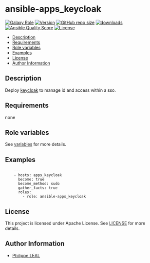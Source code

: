 # ansible-apps_keycloak

[![Galaxy Role](https://img.shields.io/badge/galaxy-apps_keycloak-purple?style=flat)](https://galaxy.ansible.com/lotusnoir/apps_keycloak)
[![Version](https://img.shields.io/github/release/lotusnoir/ansible-apps_keycloak.svg)](https://github.com/lotusnoir/ansible-apps_keycloak/releases/latest)
[![GitHub repo size](https://img.shields.io/github/repo-size/lotusnoir/ansible-apps_keycloak?color=orange&style=flat)](https://galaxy.ansible.com/lotusnoir/apps_keycloak)
[![downloads](https://img.shields.io/ansible/role/d/)](https://galaxy.ansible.com/lotusnoir/apps_keycloak)
[![Ansible Quality Score](https://img.shields.io/ansible/quality/)](https://galaxy.ansible.com/lotusnoir/apps_keycloak)
[![License](https://img.shields.io/badge/license-Apache--2.0-brightgreen?style=flat)](https://opensource.org/licenses/Apache-2.0)

<!-- START doctoc generated TOC please keep comment here to allow auto update -->
<!-- DON'T EDIT THIS SECTION, INSTEAD RE-RUN doctoc TO UPDATE -->

- [Description](#description)
- [Requirements](#requirements)
- [Role variables](#role-variables)
- [Examples](#examples)
- [License](#license)
- [Author Information](#author-information)

<!-- END doctoc generated TOC please keep comment here to allow auto update -->

## Description

Deploy [keycloak](https://www.keycloak.org/) to manage id and access within a sso.
## Requirements

none

## Role variables

See [variables](/defaults/main.yml) for more details.

## Examples

        ---
        - hosts: apps_keycloak
          become: true
          become_method: sudo
          gather_facts: true
          roles:
            - role: ansible-apps_keycloak


## License

This project is licensed under Apache License. See [LICENSE](/LICENSE) for more details.

## Author Information

- [Philippe LEAL](https://github.com/lotusnoir)
